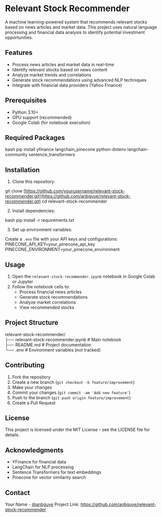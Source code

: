 # Relevant Stock Recommender

A machine learning-powered system that recommends relevant stocks based on news articles and market data. This project uses natural language processing and financial data analysis to identify potential investment opportunities.

## Features

- Process news articles and market data in real-time
- Identify relevant stocks based on news content
- Analyze market trends and correlations
- Generate stock recommendations using advanced NLP techniques
- Integrate with financial data providers (Yahoo Finance)

## Prerequisites

- Python 3.10+
- GPU support (recommended)
- Google Colab (for notebook execution)

## Required Packages 

bash
pip install yfinance langchain_pinecone python-dotenv langchain-community sentence_transformers

## Installation

1. Clone this repository:

git clone [https://github.com/yourusername/relevant-stock-recommender.git](https://github.com/anbguye/relevant-stock-recommender.git)
cd relevant-stock-recommender

2. Install dependencies:

bash
pip install -r requirements.txt

3. Set up environment variables:

Create a `.env` file with your API keys and configurations:
PINECONE_API_KEY=your_pinecone_api_key
PINECONE_ENVIRONMENT=your_pinecone_environment


## Usage

1. Open the `relevant-stock-recommender.ipynb` notebook in Google Colab or Jupyter
2. Follow the notebook cells to:
   - Process financial news articles
   - Generate stock recommendations
   - Analyze market correlations
   - View recommended stocks

## Project Structure

relevant-stock-recommender/<br />
├── relevant-stock-recommender.ipynb # Main notebook<br />
├── README.md # Project documentation<br />
└── .env # Environment variables (not tracked)<br />


## Contributing

1. Fork the repository
2. Create a new branch (`git checkout -b feature/improvement`)
3. Make your changes
4. Commit your changes (`git commit -am 'Add new feature'`)
5. Push to the branch (`git push origin feature/improvement`)
6. Create a Pull Request

## License

This project is licensed under the MIT License - see the LICENSE file for details.

## Acknowledgments

- YFinance for financial data
- LangChain for NLP processing
- Sentence Transformers for text embeddings
- Pinecone for vector similarity search

## Contact

Your Name - [@anbguye](https://twitter.com/anbguye)
Project Link: https://github.com/anbguye/relevant-stock-recommender
